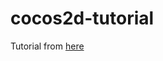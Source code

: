 # cocos2d-tutorial
Tutorial from [here](https://www.raywenderlich.com/95835/cocos2d-x-tutorial-beginners)

